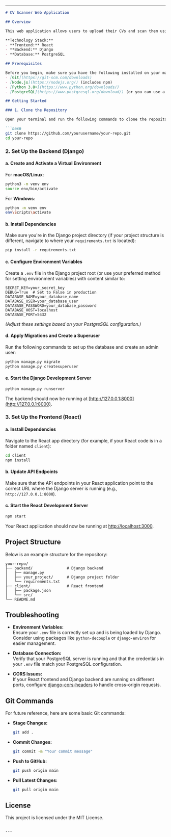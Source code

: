 
---

```markdown
# CV Scanner Web Application

## Overview

This web application allows users to upload their CVs and scan them using AI. The app provides feedback, key insights, scores, and suggestions about the CV. It also features a chat interface for users to interact with the AI regarding their CV.

**Technology Stack:**
- **Frontend:** React
- **Backend:** Django
- **Database:** PostgreSQL

## Prerequisites

Before you begin, make sure you have the following installed on your machine:
- [Git](https://git-scm.com/downloads)
- [Node.js](https://nodejs.org/) (includes npm)
- [Python 3.8+](https://www.python.org/downloads/)
- [PostgreSQL](https://www.postgresql.org/download/) (or you can use a managed instance)

## Getting Started

### 1. Clone the Repository

Open your terminal and run the following commands to clone the repository:

```bash
git clone https://github.com/yourusername/your-repo.git
cd your-repo
```

### 2. Set Up the Backend (Django)

#### a. Create and Activate a Virtual Environment

For **macOS/Linux**:
```bash
python3 -m venv env
source env/bin/activate
```

For **Windows**:
```bash
python -m venv env
env\Scripts\activate
```

#### b. Install Dependencies

Make sure you're in the Django project directory (if your project structure is different, navigate to where your `requirements.txt` is located):

```bash
pip install -r requirements.txt
```

#### c. Configure Environment Variables

Create a `.env` file in the Django project root (or use your preferred method for setting environment variables) with content similar to:

```
SECRET_KEY=your_secret_key
DEBUG=True  # Set to False in production
DATABASE_NAME=your_database_name
DATABASE_USER=your_database_user
DATABASE_PASSWORD=your_database_password
DATABASE_HOST=localhost
DATABASE_PORT=5432
```

*(Adjust these settings based on your PostgreSQL configuration.)*

#### d. Apply Migrations and Create a Superuser

Run the following commands to set up the database and create an admin user:

```bash
python manage.py migrate
python manage.py createsuperuser
```

#### e. Start the Django Development Server

```bash
python manage.py runserver
```

The backend should now be running at [http://127.0.0.1:8000](http://127.0.0.1:8000).

### 3. Set Up the Frontend (React)

#### a. Install Dependencies

Navigate to the React app directory (for example, if your React code is in a folder named `client`):

```bash
cd client
npm install
```

#### b. Update API Endpoints

Make sure that the API endpoints in your React application point to the correct URL where the Django server is running (e.g., `http://127.0.0.1:8000`).

#### c. Start the React Development Server

```bash
npm start
```

Your React application should now be running at [http://localhost:3000](http://localhost:3000).

## Project Structure

Below is an example structure for the repository:

```
your-repo/
├── backend/               # Django backend
│   ├── manage.py
│   ├── your_project/      # Django project folder
│   └── requirements.txt
├── client/                # React frontend
│   ├── package.json
│   └── src/
└── README.md
```

## Troubleshooting

- **Environment Variables:**  
  Ensure your `.env` file is correctly set up and is being loaded by Django. Consider using packages like `python-decouple` or `django-environ` for easier management.

- **Database Connection:**  
  Verify that your PostgreSQL server is running and that the credentials in your `.env` file match your PostgreSQL configuration.

- **CORS Issues:**  
  If your React frontend and Django backend are running on different ports, configure [django-cors-headers](https://github.com/adamchainz/django-cors-headers) to handle cross-origin requests.

## Git Commands

For future reference, here are some basic Git commands:

- **Stage Changes:**
  ```bash
  git add .
  ```
- **Commit Changes:**
  ```bash
  git commit -m "Your commit message"
  ```
- **Push to GitHub:**
  ```bash
  git push origin main
  ```
- **Pull Latest Changes:**
  ```bash
  git pull origin main
  ```

## License

This project is licensed under the MIT License.
```

---

